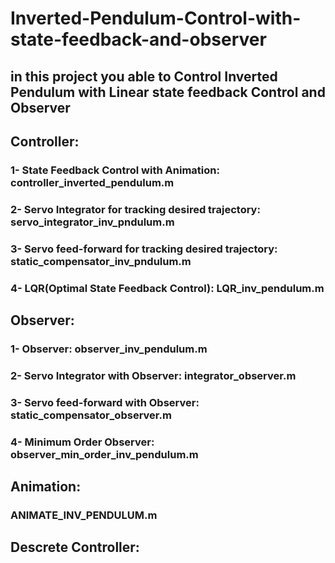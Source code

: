 # Inverted-Pendulum-Control-with-state-feedback-and-observer
## in this project you able to Control Inverted Pendulum with Linear state feedback Control and Observer

## Controller:
### 1- State Feedback Control with Animation: controller_inverted_pendulum.m
### 2- Servo Integrator for tracking desired trajectory: servo_integrator_inv_pndulum.m
### 3- Servo feed-forward for tracking desired trajectory: static_compensator_inv_pndulum.m
### 4- LQR(Optimal State Feedback Control): LQR_inv_pendulum.m

## Observer:
### 1- Observer: observer_inv_pendulum.m
### 2- Servo Integrator with Observer: integrator_observer.m
### 3- Servo feed-forward with Observer: static_compensator_observer.m
### 4- Minimum Order Observer: observer_min_order_inv_pendulum.m

## Animation:
### ANIMATE_INV_PENDULUM.m

## Descrete Controller:
